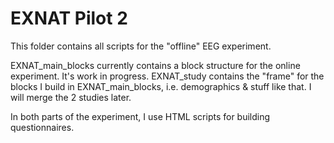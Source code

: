 # EXNAT Pilot 2

This folder contains all scripts for the "offline" EEG experiment. 

EXNAT_main_blocks currently contains a block structure for the online experiment. It's work in progress. EXNAT_study contains the "frame" for the blocks I build in EXNAT_main_blocks, i.e. demographics & stuff like that. I will merge the 2 studies later.

In both parts of the experiment, I use HTML scripts for building questionnaires.
